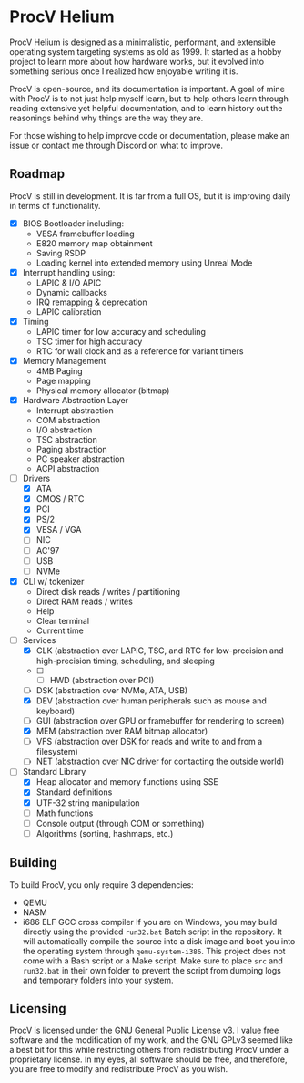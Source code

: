 # ProcV Helium

ProcV Helium is designed as a minimalistic, performant, and extensible operating system targeting systems as old as 1999. It started as a hobby project to learn more about how hardware works, but it evolved into something serious once I realized how enjoyable writing it is.

ProcV is open-source, and its documentation is important. A goal of mine with ProcV is to not just help myself learn, but to help others learn through reading extensive yet helpful documentation, and to learn history out the reasonings behind why things are the way they are.

For those wishing to help improve code or documentation, please make an issue or contact me through Discord on what to improve.

## Roadmap
ProcV is still in development. It is far from a full OS, but it is improving daily in terms of functionality.

- [X] BIOS Bootloader including:
  - VESA framebuffer loading
  - E820 memory map obtainment
  - Saving RSDP
  - Loading kernel into extended memory using Unreal Mode
- [X] Interrupt handling using:
  - LAPIC & I/O APIC
  - Dynamic callbacks
  - IRQ remapping & deprecation
  - LAPIC calibration
- [X] Timing
  - LAPIC timer for low accuracy and scheduling
  - TSC timer for high accuracy
  - RTC for wall clock and as a reference for variant timers
- [X] Memory Management
  - 4MB Paging
  - Page mapping
  - Physical memory allocator (bitmap)
- [X] Hardware Abstraction Layer
  - Interrupt abstraction
  - COM abstraction
  - I/O abstraction
  - TSC abstraction
  - Paging abstraction
  - PC speaker abstraction
  - ACPI abstraction
- [ ] Drivers
  - [X] ATA
  - [X] CMOS / RTC
  - [X] PCI
  - [X] PS/2
  - [X] VESA / VGA
  - [ ] NIC
  - [ ] AC'97
  - [ ] USB
  - [ ] NVMe
- [X] CLI w/ tokenizer
  - Direct disk reads / writes / partitioning
  - Direct RAM reads / writes
  - Help
  - Clear terminal
  - Current time
- [ ] Services
  - [X] CLK (abstraction over LAPIC, TSC, and RTC for low-precision and high-precision timing, scheduling, and sleeping
  - [ ] - [ ] HWD (abstraction over PCI)
  - [ ] DSK (abstraction over NVMe, ATA, USB)
  - [X] DEV (abstraction over human peripherals such as mouse and keyboard)
  - [ ] GUI (abstraction over GPU or framebuffer for rendering to screen)
  - [X] MEM (abstraction over RAM bitmap allocator)
  - [ ] VFS (abstraction over DSK for reads and write to and from a filesystem)
  - [ ] NET (abstraction over NIC driver for contacting the outside world)
- [ ] Standard Library
  - [X] Heap allocator and memory functions using SSE
  - [X] Standard definitions
  - [X] UTF-32 string manipulation
  - [ ] Math functions
  - [ ] Console output (through COM or something)
  - [ ] Algorithms (sorting, hashmaps, etc.)

## Building

To build ProcV, you only require 3 dependencies:
 - QEMU
 - NASM
 - i686 ELF GCC cross compiler
If you are on Windows, you may build directly using the provided `run32.bat` Batch script in the repository. It will automatically compile the source into a disk image and boot you into the operating system through `qemu-system-i386`. This project does not come with a Bash script or a Make script.
Make sure to place `src` and `run32.bat` in their own folder to prevent the script from dumping logs and temporary folders into your system.

## Licensing

ProcV is licensed under the GNU General Public License v3. I value free software and the modification of my work, and the GNU GPLv3 seemed like a best bit for this while restricting others from redistributing ProcV
under a proprietary license. In my eyes, all software should be free, and therefore, you are free to modify and redistribute ProcV as you wish.
